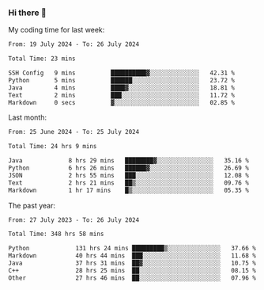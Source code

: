 ### Hi there 👋

My coding time for last week:

<!--START_SECTION:week-->

```txt
From: 19 July 2024 - To: 26 July 2024

Total Time: 23 mins

SSH Config   9 mins          ██████████▓░░░░░░░░░░░░░░   42.31 %
Python       5 mins          ██████░░░░░░░░░░░░░░░░░░░   23.72 %
Java         4 mins          ████▓░░░░░░░░░░░░░░░░░░░░   18.81 %
Text         2 mins          ███░░░░░░░░░░░░░░░░░░░░░░   11.72 %
Markdown     0 secs          ▓░░░░░░░░░░░░░░░░░░░░░░░░   02.85 %
```

<!--END_SECTION:week-->

Last month:

<!--START_SECTION:month-->

```txt
From: 25 June 2024 - To: 25 July 2024

Total Time: 24 hrs 9 mins

Java             8 hrs 29 mins   ████████▓░░░░░░░░░░░░░░░░   35.16 %
Python           6 hrs 26 mins   ██████▓░░░░░░░░░░░░░░░░░░   26.69 %
JSON             2 hrs 55 mins   ███░░░░░░░░░░░░░░░░░░░░░░   12.08 %
Text             2 hrs 21 mins   ██▒░░░░░░░░░░░░░░░░░░░░░░   09.76 %
Markdown         1 hr 17 mins    █▒░░░░░░░░░░░░░░░░░░░░░░░   05.35 %
```

<!--END_SECTION:month-->

The past year:

<!--START_SECTION:year-->

```txt
From: 27 July 2023 - To: 26 July 2024

Total Time: 348 hrs 58 mins

Python             131 hrs 24 mins █████████▒░░░░░░░░░░░░░░░   37.66 %
Markdown           40 hrs 44 mins  ███░░░░░░░░░░░░░░░░░░░░░░   11.68 %
Java               37 hrs 31 mins  ██▓░░░░░░░░░░░░░░░░░░░░░░   10.75 %
C++                28 hrs 25 mins  ██░░░░░░░░░░░░░░░░░░░░░░░   08.15 %
Other              27 hrs 46 mins  ██░░░░░░░░░░░░░░░░░░░░░░░   07.96 %
```

<!--END_SECTION:year-->
